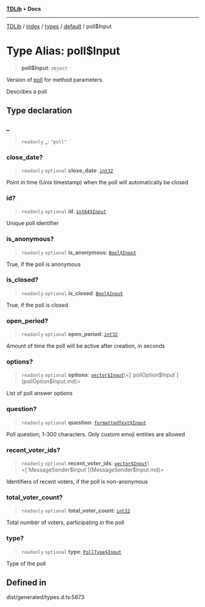 [**TDLib**](../../../../../../README.md) • **Docs**

***

[TDLib](../../../../../../modules.md) / [index](../../../../../README.md) / [types](../../../README.md) / [default](../README.md) / poll$Input

# Type Alias: poll$Input

> **poll$Input**: `object`

Version of [poll](poll.md) for method parameters.

Describes a poll

## Type declaration

### \_

> `readonly` **\_**: `"poll"`

### close\_date?

> `readonly` `optional` **close\_date**: [`int32`](int32.md)

Point in time (Unix timestamp) when the poll will automatically be closed

### id?

> `readonly` `optional` **id**: [`int64$Input`](int64$Input.md)

Unique poll identifier

### is\_anonymous?

> `readonly` `optional` **is\_anonymous**: [`Bool$Input`](Bool$Input.md)

True, if the poll is anonymous

### is\_closed?

> `readonly` `optional` **is\_closed**: [`Bool$Input`](Bool$Input.md)

True, if the poll is closed

### open\_period?

> `readonly` `optional` **open\_period**: [`int32`](int32.md)

Amount of time the poll will be active after creation, in seconds

### options?

> `readonly` `optional` **options**: [`vector$Input`](vector$Input.md)\<[`pollOption$Input`](pollOption$Input.md)\>

List of poll answer options

### question?

> `readonly` `optional` **question**: [`formattedText$Input`](formattedText$Input.md)

Poll question; 1-300 characters. Only custom emoji entities are allowed

### recent\_voter\_ids?

> `readonly` `optional` **recent\_voter\_ids**: [`vector$Input`](vector$Input.md)\<[`MessageSender$Input`](MessageSender$Input.md)\>

Identifiers of recent voters, if the poll is non-anonymous

### total\_voter\_count?

> `readonly` `optional` **total\_voter\_count**: [`int32`](int32.md)

Total number of voters, participating in the poll

### type?

> `readonly` `optional` **type**: [`PollType$Input`](PollType$Input.md)

Type of the poll

## Defined in

dist/generated/types.d.ts:5873
